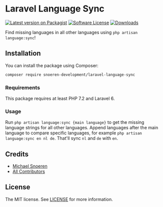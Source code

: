 # Laravel Language Sync
[![Latest version on Packagist](https://img.shields.io/packagist/v/snoeren-development/laravel-language-sync.svg?style=flat-square)](https://packagist.org/packages/snoeren-development/laravel-language-sync)
[![Software License](https://img.shields.io/github/license/snoeren-development/laravel-language-sync?style=flat-square)](LICENSE)
[![Downloads](https://img.shields.io/packagist/dt/snoeren-development/laravel-language-sync?style=flat-square)](https://packagist.org/packages/snoeren-development/laravel-language-sync)

Find missing languages in all other languages using `php artisan language:sync`!

## Installation
You can install the package using Composer:
```bash
composer require snoeren-development/laravel-language-sync
```

### Requirements
This package requires at least PHP 7.2 and Laravel 6.

### Usage
Run `php artisan language:sync {main language}` to get the missing language strings for all other languages. Append languages after the main language to compare specific languages, for example `php artisan language:sync en nl de`. That'll sync `nl` and `de` with `en`.

## Credits
- [Michael Snoeren](https://github.com/MSnoeren)
- [All Contributors](https://github.com/snoeren-development/laravel-language-sync/graphs/contributors)

## License
The MIT license. See [LICENSE](LICENSE) for more information.
